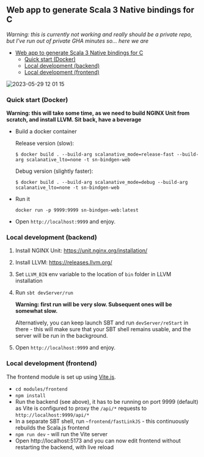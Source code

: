 ## Web app to generate Scala 3 Native bindings for C

_Warning: this is currently not working and really should be a private repo, but I've run out of private GHA minutes so... here we are_

<!--toc:start-->
- [Web app to generate Scala 3 Native bindings for C](#web-app-to-generate-scala-3-native-bindings-for-c)
  - [Quick start (Docker)](#quick-start-docker)
  - [Local development (backend)](#local-development-backend)
  - [Local development (frontend)](#local-development-frontend)
<!--toc:end-->

![2023-05-29 12 01 15](https://github.com/indoorvivants/sn-bindgen-web/assets/1052965/85d0144c-f431-49e3-a45c-b644fc642cf7)

### Quick start (Docker)

**Warning: this will take some time, as we need to build NGINX Unit from scratch, and install LLVM. Sit back, have a beverage**

- Build a docker container

    Release version (slow):

    ```
    $ docker build . --build-arg scalanative_mode=release-fast --build-arg scalanative_lto=none -t sn-bindgen-web
    ```

    Debug version (slightly faster):

    ```
    $ docker build . --build-arg scalanative_mode=debug --build-arg scalanative_lto=none -t sn-bindgen-web
    ```
- Run it 

    ```
    docker run -p 9999:9999 sn-bindgen-web:latest
    ```
- Open `http://localhost:9999` and enjoy.

### Local development (backend)

1. Install NGINX Unit: https://unit.nginx.org/installation/
2. Install LLVM: https://releases.llvm.org/
3. Set `LLVM_BIN` env variable to the location of `bin` folder in LLVM installation
4. Run `sbt devServer/run`

   **Warning: first run will be very slow. Subsequent ones will be somewhat slow.**

   Alternatively, you can keep launch SBT and run `devServer/reStart` in there - this 
   will make sure that your SBT shell remains usable, and the server will be run in the background.

5. Open `http://localhost:9999` and enjoy.

### Local development (frontend)

The frontend module is set up using [Vite.js](https://vitejs.dev/).

- `cd modules/frontend`
- `npm install`
- Run the backend (see above), it has to be running on port 9999 (default) 
  as Vite is configured to proxy the `/api/*` requests to `http://localhost:9999/api/*`
- In a separate SBT shell, run `~frontend/fastLinkJS` - this continuously rebuilds the Scala.js frontend
- `npm run dev` - will run the Vite server 
- Open http://localhost:5173 and you can now edit frontend without restarting the backend, with live reload

